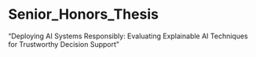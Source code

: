 # Senior_Honors_Thesis
“Deploying AI Systems Responsibly: Evaluating Explainable AI Techniques for Trustworthy Decision Support”
